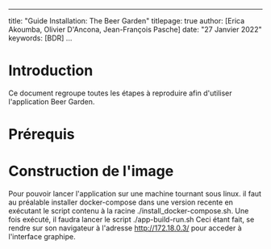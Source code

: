 * * *

title: "Guide Installation: The Beer Garden"
titlepage: true
author: [Erica Akoumba, Olivier D'Ancona, Jean-François Pasche]
date: "27 Janvier 2022"
keywords: [BDR]
...

# Introduction

Ce document regroupe toutes les étapes à reproduire afin d'utiliser l'application Beer Garden.

# Prérequis

# Construction de l'image

Pour pouvoir lancer l'application sur une machine tournant sous linux. il faut au préalable installer docker-compose dans une version recente en exécutant le script contenu à la racine ./install_docker-compose.sh.
Une fois exécuté, il faudra lancer le script ./app-build-run.sh
Ceci étant fait, se rendre sur son navigateur à l'adresse <http://172.18.0.3/> pour acceder à l'interface graphipe.
